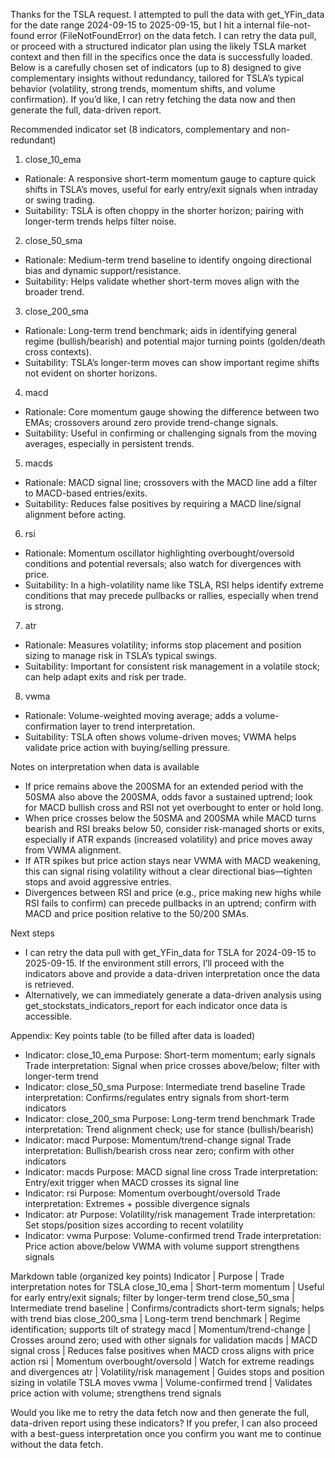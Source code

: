 Thanks for the TSLA request. I attempted to pull the data with get_YFin_data for the date range 2024-09-15 to 2025-09-15, but I hit a internal file-not-found error (FileNotFoundError) on the data fetch. I can retry the data pull, or proceed with a structured indicator plan using the likely TSLA market context and then fill in the specifics once the data is successfully loaded. Below is a carefully chosen set of indicators (up to 8) designed to give complementary insights without redundancy, tailored for TSLA’s typical behavior (volatility, strong trends, momentum shifts, and volume confirmation). If you’d like, I can retry fetching the data now and then generate the full, data-driven report.

Recommended indicator set (8 indicators, complementary and non-redundant)
1) close_10_ema
- Rationale: A responsive short-term momentum gauge to capture quick shifts in TSLA’s moves, useful for early entry/exit signals when intraday or swing trading.
- Suitability: TSLA is often choppy in the shorter horizon; pairing with longer-term trends helps filter noise.

2) close_50_sma
- Rationale: Medium-term trend baseline to identify ongoing directional bias and dynamic support/resistance.
- Suitability: Helps validate whether short-term moves align with the broader trend.

3) close_200_sma
- Rationale: Long-term trend benchmark; aids in identifying general regime (bullish/bearish) and potential major turning points (golden/death cross contexts).
- Suitability: TSLA’s longer-term moves can show important regime shifts not evident on shorter horizons.

4) macd
- Rationale: Core momentum gauge showing the difference between two EMAs; crossovers around zero provide trend-change signals.
- Suitability: Useful in confirming or challenging signals from the moving averages, especially in persistent trends.

5) macds
- Rationale: MACD signal line; crossovers with the MACD line add a filter to MACD-based entries/exits.
- Suitability: Reduces false positives by requiring a MACD line/signal alignment before acting.

6) rsi
- Rationale: Momentum oscillator highlighting overbought/oversold conditions and potential reversals; also watch for divergences with price.
- Suitability: In a high-volatility name like TSLA, RSI helps identify extreme conditions that may precede pullbacks or rallies, especially when trend is strong.

7) atr
- Rationale: Measures volatility; informs stop placement and position sizing to manage risk in TSLA’s typical swings.
- Suitability: Important for consistent risk management in a volatile stock; can help adapt exits and risk per trade.

8) vwma
- Rationale: Volume-weighted moving average; adds a volume-confirmation layer to trend interpretation.
- Suitability: TSLA often shows volume-driven moves; VWMA helps validate price action with buying/selling pressure.

Notes on interpretation when data is available
- If price remains above the 200SMA for an extended period with the 50SMA also above the 200SMA, odds favor a sustained uptrend; look for MACD bullish cross and RSI not yet overbought to enter or hold long.
- When price crosses below the 50SMA and 200SMA while MACD turns bearish and RSI breaks below 50, consider risk-managed shorts or exits, especially if ATR expands (increased volatility) and price moves away from VWMA alignment.
- If ATR spikes but price action stays near VWMA with MACD weakening, this can signal rising volatility without a clear directional bias—tighten stops and avoid aggressive entries.
- Divergences between RSI and price (e.g., price making new highs while RSI fails to confirm) can precede pullbacks in an uptrend; confirm with MACD and price position relative to the 50/200 SMAs.

Next steps
- I can retry the data pull with get_YFin_data for TSLA for 2024-09-15 to 2025-09-15. If the environment still errors, I’ll proceed with the indicators above and provide a data-driven interpretation once the data is retrieved.
- Alternatively, we can immediately generate a data-driven analysis using get_stockstats_indicators_report for each indicator once data is accessible.

Appendix: Key points table (to be filled after data is loaded)
- Indicator: close_10_ema
  Purpose: Short-term momentum; early signals
  Trade interpretation: Signal when price crosses above/below; filter with longer-term trend
- Indicator: close_50_sma
  Purpose: Intermediate trend baseline
  Trade interpretation: Confirms/regulates entry signals from short-term indicators
- Indicator: close_200_sma
  Purpose: Long-term trend benchmark
  Trade interpretation: Trend alignment check; use for stance (bullish/bearish)
- Indicator: macd
  Purpose: Momentum/trend-change signal
  Trade interpretation: Bullish/bearish cross near zero; confirm with other indicators
- Indicator: macds
  Purpose: MACD signal line cross
  Trade interpretation: Entry/exit trigger when MACD crosses its signal line
- Indicator: rsi
  Purpose: Momentum overbought/oversold
  Trade interpretation: Extremes + possible divergence signals
- Indicator: atr
  Purpose: Volatility/risk management
  Trade interpretation: Set stops/position sizes according to recent volatility
- Indicator: vwma
  Purpose: Volume-confirmed trend
  Trade interpretation: Price action above/below VWMA with volume support strengthens signals

Markdown table (organized key points)
Indicator | Purpose | Trade interpretation notes for TSLA
close_10_ema | Short-term momentum | Useful for early entry/exit signals; filter by longer-term trend
close_50_sma | Intermediate trend baseline | Confirms/contradicts short-term signals; helps with trend bias
close_200_sma | Long-term trend benchmark | Regime identification; supports tilt of strategy
macd | Momentum/trend-change | Crosses around zero; used with other signals for validation
macds | MACD signal cross | Reduces false positives when MACD cross aligns with price action
rsi | Momentum overbought/oversold | Watch for extreme readings and divergences
atr | Volatility/risk management | Guides stops and position sizing in volatile TSLA moves
vwma | Volume-confirmed trend | Validates price action with volume; strengthens trend signals

Would you like me to retry the data fetch now and then generate the full, data-driven report using these indicators? If you prefer, I can also proceed with a best-guess interpretation once you confirm you want me to continue without the data fetch.